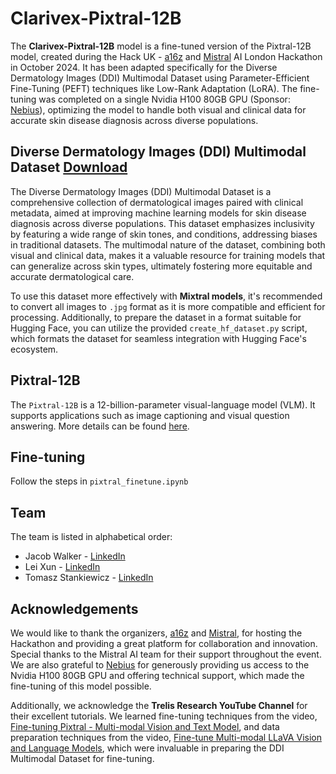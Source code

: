 # Clarivex-Pixtral-12B

The **Clarivex-Pixtral-12B** model is a fine-tuned version of the Pixtral-12B model, created during the Hack UK - [a16z](https://a16z.com/) and [Mistral](https://mistral.ai/) AI London Hackathon in October 2024. It has been adapted specifically for the Diverse Dermatology Images (DDI) Multimodal Dataset using Parameter-Efficient Fine-Tuning (PEFT) techniques like Low-Rank Adaptation (LoRA). The fine-tuning was completed on a single Nvidia H100 80GB GPU (Sponsor: [Nebius](https://nebius.ai/)), optimizing the model to handle both visual and clinical data for accurate skin disease diagnosis across diverse populations.


## Diverse Dermatology Images (DDI) Multimodal Dataset [Download](https://www.kaggle.com/datasets/souvikda/ddidiversedermatology-multimodal-dataset/data)

The Diverse Dermatology Images (DDI) Multimodal Dataset is a comprehensive collection of dermatological images paired with clinical metadata, aimed at improving machine learning models for skin disease diagnosis across diverse populations. This dataset emphasizes inclusivity by featuring a wide range of skin tones, and conditions, addressing biases in traditional datasets. The multimodal nature of the dataset, combining both visual and clinical data, makes it a valuable resource for training models that can generalize across skin types, ultimately fostering more equitable and accurate dermatological care.

To use this dataset more effectively with **Mixtral models**, it's recommended to convert all images to `.jpg` format as it is more compatible and efficient for processing. Additionally, to prepare the dataset in a format suitable for Hugging Face, you can utilize the provided `create_hf_dataset.py` script, which formats the dataset for seamless integration with Hugging Face's ecosystem.

## Pixtral-12B

The `Pixtral-12B` is a 12-billion-parameter visual-language model (VLM). It supports applications such as image captioning and visual question answering. More details can be found [here](https://huggingface.co/mistral-community/pixtral-12b).

## Fine-tuning

Follow the steps in `pixtral_finetune.ipynb`

## Team

The team is listed in alphabetical order:
- Jacob Walker - [LinkedIn](https://www.linkedin.com/in/jnrwalker/)
- Lei Xun - [LinkedIn](https://www.linkedin.com/in/lx2u16/)
- Tomasz Stankiewicz - [LinkedIn](https://www.linkedin.com/in/tomstan/)

## Acknowledgements

We would like to thank the organizers, [a16z](https://a16z.com/) and [Mistral](https://mistral.ai/), for hosting the Hackathon and providing a great platform for collaboration and innovation. Special thanks to the Mistral AI team for their support throughout the event. We are also grateful to [Nebius](https://nebius.ai/) for generously providing us access to the Nvidia H100 80GB GPU and offering technical support, which made the fine-tuning of this model possible.


Additionally, we acknowledge the **Trelis Research YouTube Channel** for their excellent tutorials. We learned fine-tuning techniques from the video, [Fine-tuning Pixtral - Multi-modal Vision and Text Model](https://youtu.be/1N76mJ1pMro?si=p2ZtRg-h1yOvjDEk), and data preparation techniques from the video, [Fine-tune Multi-modal LLaVA Vision and Language Models](https://youtu.be/eIziN2QUt8U?si=SlBBKB9ALAOSyjC3), which were invaluable in preparing the DDI Multimodal Dataset for fine-tuning.
